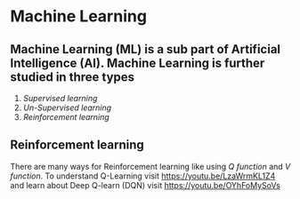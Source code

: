 # **Machine Learning** #

## Machine Learning (ML) is a sub part of Artificial Intelligence (AI). Machine Learning is further studied in three types ##

1.  _Supervised learning_
2.  _Un-Supervised learning_
3.  _Reinforcement learning_

## **Reinforcement learning** ##

  There are many ways for Reinforcement learning like using _Q function_  and _V function_. To understand Q-Learning visit https://youtu.be/LzaWrmKL1Z4 and learn about Deep Q-learn (DQN) visit https://youtu.be/OYhFoMySoVs
